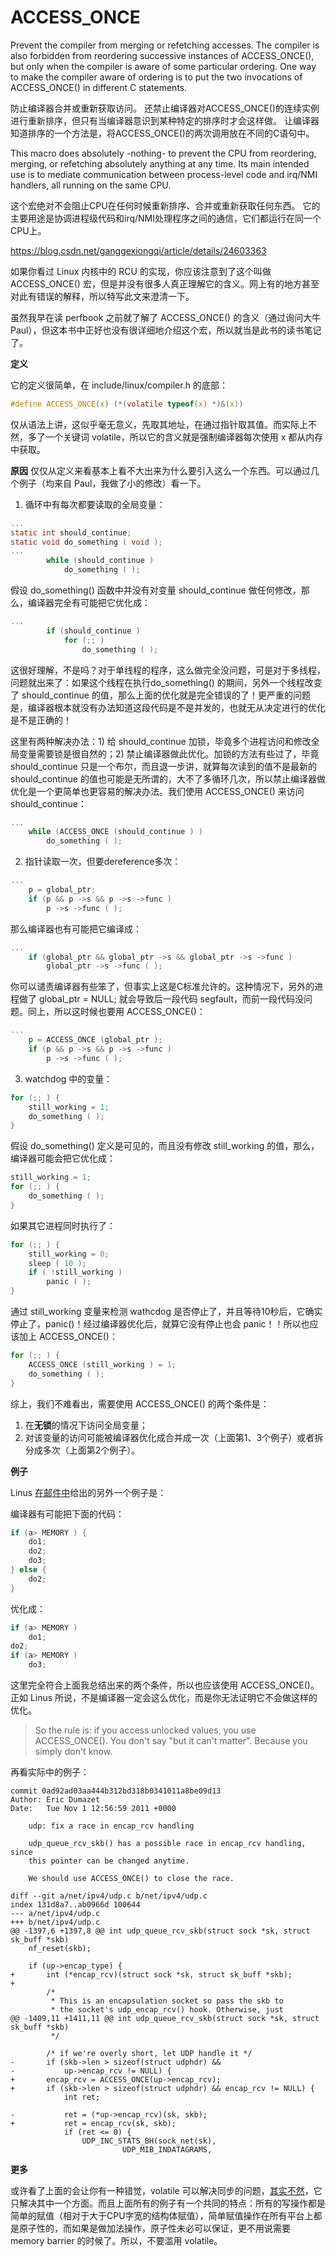 # ACCESS_ONCE

Prevent the compiler from merging or refetching accesses.  The compiler is also forbidden from reordering successive instances of ACCESS_ONCE(), but only when the compiler is aware of some particular ordering.  One way to make the compiler aware of ordering is to put the two invocations of ACCESS_ONCE() in different C statements.

防止编译器合并或重新获取访问。 还禁止编译器对ACCESS_ONCE()的连续实例进行重新排序，但只有当编译器意识到某种特定的排序时才会这样做。 让编译器知道排序的一个方法是，将ACCESS_ONCE()的两次调用放在不同的C语句中。

This macro does absolutely -nothing- to prevent the CPU from reordering, merging, or refetching absolutely anything at any time.  Its main intended use is to mediate communication between process-level code and irq/NMI handlers, all running on the same CPU.

这个宏绝对不会阻止CPU在任何时候重新排序、合并或重新获取任何东西。 它的主要用途是协调进程级代码和irq/NMI处理程序之间的通信，它们都运行在同一个CPU上。 





https://blog.csdn.net/ganggexiongqi/article/details/24603363

如果你看过 Linux 内核中的 RCU 的实现，你应该注意到了这个叫做 ACCESS_ONCE() 宏，但是并没有很多人真正理解它的含义。网上有的地方甚至对此有错误的解释，所以特写此文来澄清一下。

虽然我早在读 perfbook 之前就了解了 ACCESS_ONCE() 的含义（通过询问大牛 Paul），但这本书中正好也没有很详细地介绍这个宏，所以就当是此书的读书笔记了。

**定义**

它的定义很简单，在 include/linux/compiler.h 的底部：

```c
#define ACCESS_ONCE(x) (*(volatile typeof(x) *)&(x))
```


仅从语法上讲，这似乎毫无意义，先取其地址，在通过指针取其值。而实际上不然，多了一个关键词 volatile，所以它的含义就是强制编译器每次使用 x 都从内存中获取。

**原因**
仅仅从定义来看基本上看不大出来为什么要引入这么一个东西。可以通过几个例子（均来自 Paul，我做了小的修改）看一下。

1. 循环中有每次都要读取的全局变量：

```c
...
static int should_continue;
static void do_something ( void );
...
        while (should_continue )
            do_something ( );
```

假设 do_something() 函数中并没有对变量 should_continue 做任何修改，那么，编译器完全有可能把它优化成：

```c
...
        if (should_continue )
            for (;; )
                do_something ( );
```

这很好理解，不是吗？对于单线程的程序，这么做完全没问题，可是对于多线程，问题就出来了：如果这个线程在执行do_something() 的期间，另外一个线程改变了 should_continue 的值，那么上面的优化就是完全错误的了！更严重的问题是，编译器根本就没有办法知道这段代码是不是并发的，也就无从决定进行的优化是不是正确的！

这里有两种解决办法：1) 给 should_continue 加锁，毕竟多个进程访问和修改全局变量需要锁是很自然的；2) 禁止编译器做此优化。加锁的方法有些过了，毕竟 should_continue 只是一个布尔，而且退一步讲，就算每次读到的值不是最新的 should_continue 的值也可能是无所谓的，大不了多循环几次，所以禁止编译器做优化是一个更简单也更容易的解决办法。我们使用 ACCESS_ONCE() 来访问 should_continue：

```c
...
    while (ACCESS_ONCE (should_continue ) )
        do_something ( );
```

2. 指针读取一次，但要dereference多次：

```c
...
    p = global_ptr;
    if (p && p ->s && p ->s ->func )
        p ->s ->func ( );
```

那么编译器也有可能把它编译成：

```c
...
    if (global_ptr && global_ptr ->s && global_ptr ->s ->func )
        global_ptr ->s ->func ( );
```

你可以谴责编译器有些笨了，但事实上这是C标准允许的。这种情况下，另外的进程做了 global_ptr = NULL; 就会导致后一段代码 segfault，而前一段代码没问题。同上，所以这时候也要用 ACCESS_ONCE()：

```c
...
    p = ACCESS_ONCE (global_ptr );
    if (p && p ->s && p ->s ->func )
        p ->s ->func ( );
```

3. watchdog 中的变量：

```c
for (;; ) {
    still_working = 1;
    do_something ( );
}
```

假设 do_something() 定义是可见的，而且没有修改 still_working 的值，那么，编译器可能会把它优化成：

```c
still_working = 1;
for (;; ) {
    do_something ( );
}
```

如果其它进程同时执行了：

```c
for (;; ) {
    still_working = 0;
    sleep ( 10 );
    if ( !still_working )
        panic ( );
}
```

通过 still_working 变量来检测 wathcdog 是否停止了，并且等待10秒后，它确实停止了，panic()！经过编译器优化后，就算它没有停止也会 panic！！所以也应该加上 ACCESS_ONCE()：

```c
for (;; ) {
    ACCESS_ONCE (still_working ) = 1;
    do_something ( );
}
```

综上，我们不难看出，需要使用 ACCESS_ONCE() 的两个条件是：

1. 在**无锁**的情况下访问全局变量；
2. 对该变量的访问可能被编译器优化成合并成一次（上面第1、3个例子）或者拆分成多次（上面第2个例子）。

**例子**

Linus [在邮件中](http://yarchive.net/comp/linux/ACCESS_ONCE.html)给出的另外一个例子是：

编译器有可能把下面的代码：

```c
if (a> MEMORY ) {
    do1;
    do2;
    do3;
} else {
    do2;
}
```

优化成：

```c
if (a> MEMORY )
    do1;
do2;
if (a> MEMORY )
    do3;
```

这里完全符合上面我总结出来的两个条件，所以也应该使用 ACCESS_ONCE()。正如 Linus 所说，不是编译器一定会这么优化，而是你无法证明它不会做这样的优化。

> So the rule is: if you access unlocked values, you use ACCESS_ONCE(). You
> don't say "but it can't matter". Because you simply don't know.

再看实际中的例子：

```
commit 0ad92ad03aa444b312bd318b0341011a8be09d13
Author: Eric Dumazet
Date:   Tue Nov 1 12:56:59 2011 +0000

    udp: fix a race in encap_rcv handling

    udp_queue_rcv_skb() has a possible race in encap_rcv handling, since
    this pointer can be changed anytime.

    We should use ACCESS_ONCE() to close the race.

diff --git a/net/ipv4/udp.c b/net/ipv4/udp.c
index 131d8a7..ab0966d 100644
--- a/net/ipv4/udp.c
+++ b/net/ipv4/udp.c
@@ -1397,6 +1397,8 @@ int udp_queue_rcv_skb(struct sock *sk, struct sk_buff *skb)
 	nf_reset(skb);

 	if (up->encap_type) {
+		int (*encap_rcv)(struct sock *sk, struct sk_buff *skb);
+
 		/*
 		 * This is an encapsulation socket so pass the skb to
 		 * the socket's udp_encap_rcv() hook. Otherwise, just
@@ -1409,11 +1411,11 @@ int udp_queue_rcv_skb(struct sock *sk, struct sk_buff *skb)
 		 */

 		/* if we're overly short, let UDP handle it */
-		if (skb->len > sizeof(struct udphdr) &&
-		    up->encap_rcv != NULL) {
+		encap_rcv = ACCESS_ONCE(up->encap_rcv);
+		if (skb->len > sizeof(struct udphdr) && encap_rcv != NULL) {
 			int ret;

-			ret = (*up->encap_rcv)(sk, skb);
+			ret = encap_rcv(sk, skb);
 			if (ret <= 0) {
 				UDP_INC_STATS_BH(sock_net(sk),
 						 UDP_MIB_INDATAGRAMS,
```

**更多**

或许看了上面的会让你有一种错觉，volatile 可以解决同步的问题，[其实不然](http://software.intel.com/en-us/blogs/2007/11/30/volatile-almost-useless-for-multi-threaded-programming/)，它只解决其中一个方面。而且上面所有的例子有一个共同的特点：所有的写操作都是简单的赋值（相对于大于CPU字宽的结构体赋值），简单赋值操作在所有平台上都是原子性的，而如果是做加法操作，原子性未必可以保证，更不用说需要 memory barrier 的时候了。所以，不要滥用 volatile。